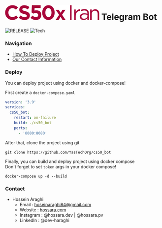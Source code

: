 # ![CS50x Iran](./assets/logo_v1.svg) Telegram Bot
![RELEASE](https://img.shields.io/badge/RELEASE-v2.0.0-green)
![Tech](https://img.shields.io/badge/TECH-Kotlin,%20Spring%20Boot-orange)

### Navigation
- [How To Deploy Project](#deploy)
- [Our Contact Information](#contact)

### Deploy
You can deploy project using docker and docker-compose!<br>

First create a `docker-compose.yaml`
```yaml
version: '3.9'
services:
  cs50_bot:
    restart: on-failure
    build: ./cs50_bot
    ports:
      - '8080:8080'
```
After that, clone the project using git
```shell
git clone https://github.com/YasTechOrg/cs50_bot
```
Finally, you can build and deploy project using docker compose<br>
Don't forget to set `token` args in your docker compose!
```shell
docker-compose up -d --build
```
### Contact
- Hossein Araghi
    - Email : hoseinaraghi84@gmail.com
    - Website : [hossara.com](https://hossara.com)
    - Instagram : @hossara.dev | @hossara.pv
    - LinkedIn : @dev-haraghi